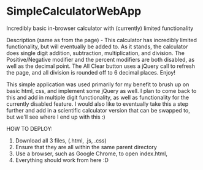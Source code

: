 # SimpleCalculatorWebApp
Incredibly basic in-browser calculator with (currently) limited functionality

Description (same as from the page) - This calculator has incredibly limited functionality,
but will eventually be added to. As it stands, the calculator does single digit addition, subtraction,
multiplication, and division. The Positive/Negative modifier and the percent modifiers are both disabled,
as well as the decimal point. The All Clear button uses a jQuery call to refresh the page, and all division
is rounded off to 6 decimal places. Enjoy!

This simple application was used primarily for my benefit to brush up on basic html, css, and implement some jQuery as well.
I plan to come back to this and add in multiple digit functionality, as well as functionality for the currently disabled feature.
I would also like to eventually take this a step further and add in a scientific calculator version that can be swapped to, but we'll
see where I end up with this :)


HOW TO DEPLOY:
1) Download all 3 files, (.html, .js, .css)
2) Ensure that they are all within the same parent directory
3) Use a browser, such as Google Chrome, to open index.html,
4) Everything should work from here :D
